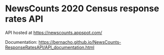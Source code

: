 # NewsCounts 2020 Census response rates API

API hosted at https://newscounts.appspot.com/

Documentation: https://bernacho.github.io/NewsCounts-ResponseRatesAPI/API_documentation.html
